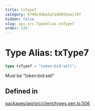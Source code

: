 ```yaml
---
title: txType7
category: 6749c4dba3a7a4005bae1197
hidden: false
slug: api.src.TypeAlias.txType7
order: 128
---
```


# Type Alias: txType7

```ts
type txType7 = "token:bid:sell";
```

Must be "token:bid:sell"

## Defined in

[packages/api/src/client/types.gen.ts:506](https://github.com/zkcloudworker/minatokens-lib/blob/main/packages/api/src/client/types.gen.ts#L506)
